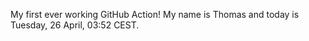 My first ever working GitHub Action!
My name is Thomas and today is Tuesday, 26 April, 03:52 CEST. 
